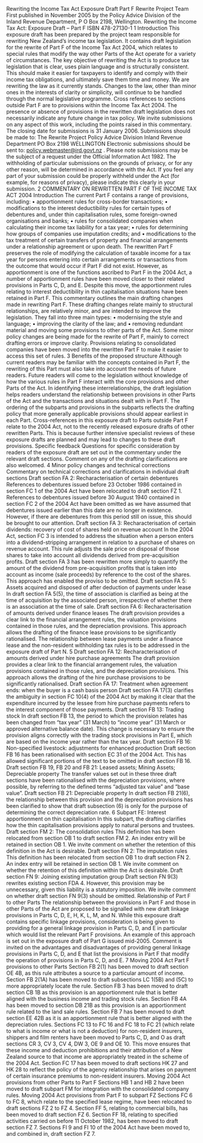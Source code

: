 Rewriting the Income Tax Act Exposure Draft Part F Rewrite Project Team First published in November 2005 by the Policy Advice Division of the Inland Revenue Department, P O Box 2198, Wellington. Rewriting the Income Tax Act: Exposure Draft – Part F ISBN 478-27130-1 1 Introduction This exposure draft has been prepared by the project team responsible for rewriting New Zealand’s income tax legislation. It contains draft legislation for the rewrite of Part F of the Income Tax Act 2004, which relates to special rules that modify the way other Parts of the Act operate for a variety of circumstances. The key objective of rewriting the Act is to produce tax legislation that is clear, uses plain language and is structurally consistent. This should make it easier for taxpayers to identify and comply with their income tax obligations, and ultimately save them time and money. We are rewriting the law as it currently stands. Changes to the law, other than minor ones in the interests of clarity or simplicity, will continue to be handled through the normal legislative programme. Cross references to sections outside Part F are to provisions within the Income Tax Act 2004. The presence or absence of provisions in the rewritten draft legislation does not necessarily indicate any future change in tax policy. We invite submissions on any aspect of this work, including the points raised in this commentary. The closing date for submissions is 31 January 2006. Submissions should be made to: The Rewrite Project Policy Advice Division Inland Revenue Department PO Box 2198 WELLINGTON Electronic submissions should be sent to: policy.webmaster@ird.govt.nz . Please note submissions may be the subject of a request under the Official Information Act 1982. The withholding of particular submissions on the grounds of privacy, or for any other reason, will be determined in accordance with the Act. If you feel any part of your submission could be properly withheld under the Act (for example, for reasons of privacy), please indicate this clearly in your submission. 2 COMMENTARY ON REWRITTEN PART F OF THE INCOME TAX ACT 2004 Introduction The current Part F contains a range of provisions, including: • apportionment rules for cross-border transactions; • modifications to the interest deductibility rules for certain types of debentures and, under thin capitalisation rules, some foreign-owned organisations and banks; • rules for consolidated companies when calculating their income tax liability for a tax year; • rules for determining how groups of companies use imputation credits; and • modifications to the tax treatment of certain transfers of property and financial arrangements under a relationship agreement or upon death. The rewritten Part F preserves the role of modifying the calculation of taxable income for a tax year for persons entering into certain arrangements or transactions from the outcome that would occur if Part F did not exist. However, as apportionment is one of the functions ascribed to Part F in the 2004 Act, a number of apportionment rules have been moved closer to their related provisions in Parts C, D, and E. Despite this move, the apportionment rules relating to interest deductibility in thin capitalisation situations have been retained in Part F. This commentary outlines the main drafting changes made in rewriting Part F. These drafting changes relate mainly to structural relationships, are relatively minor, and are intended to improve the legislation. They fall into three main types: • modernising the style and language; • improving the clarity of the law; and • removing redundant material and moving some provisions to other parts of the Act. Some minor policy changes are being made for the rewrite of Part F, mainly to correct drafting errors or improve clarity. Provisions relating to consolidated companies have been moved into the rewritten Part F to make it easier to access this set of rules. 3 Benefits of the proposed structure Although current readers may be familiar with the concepts contained in Part F, the rewriting of this Part must also take into account the needs of future readers. Future readers will come to the legislation without knowledge of how the various rules in Part F interact with the core provisions and other Parts of the Act. In identifying these interrelationships, the draft legislation helps readers understand the relationship between provisions in other Parts of the Act and the transactions and situations dealt with in Part F. The ordering of the subparts and provisions in the subparts reflects the drafting policy that more generally applicable provisions should appear earliest in each Part. Cross-references in this exposure draft to Parts outside Part F relate to the 2004 Act, not to the recently released exposure drafts of other rewritten Parts. This is because further intensive specialist reviews of these exposure drafts are planned and may lead to changes to these draft provisions. Specific feedback Questions for specific consideration by readers of the exposure draft are set out in the commentary under the relevant draft sections. Comment on any of the drafting clarifications are also welcomed. 4 Minor policy changes and technical corrections Commentary on technical corrections and clarifications in individual draft sections Draft section FA 2: Recharacterisation of certain debentures References to debentures issued before 23 October 1986 contained in section FC 1 of the 2004 Act have been relocated to draft section FZ 1. References to debentures issued before 30 August 1940 contained in section FC 2 of the 2004 Act have been omitted as we have assumed that debentures issued earlier than this date are no longer in existence. However, if there are debentures from this period still on issue, this should be brought to our attention. Draft section FA 3: Recharacterisation of certain dividends: recovery of cost of shares held on revenue account In the 2004 Act, section FC 3 is intended to address the situation when a person enters into a dividend-stripping arrangement in relation to a purchase of shares on revenue account. This rule adjusts the sale price on disposal of those shares to take into account all dividends derived from pre-acquisition profits. Draft section FA 3 has been rewritten more simply to quantify the amount of the dividend from pre-acquisition profits that is taken into account as income (sale proceeds) by reference to the cost of the shares. This approach has enabled the proviso to be omitted. Draft section FA 5: Assets acquired and disposed of after deduction of payments under lease In draft section FA 5(5), the time of association is clarified as being at the time of acquisition by the associated person, irrespective of whether there is an association at the time of sale. Draft section FA 6: Recharacterisation of amounts derived under finance leases The draft provision provides a clear link to the financial arrangement rules, the valuation provisions contained in those rules, and the depreciation provisions. This approach allows the drafting of the finance lease provisions to be significantly rationalised. The relationship between lease payments under a finance lease and the non-resident withholding tax rules is to be addressed in the exposure draft of Part N. 5 Draft section FA 12: Recharacterisation of amounts derived under hire purchase agreements The draft provision provides a clear link to the financial arrangement rules, the valuation provisions contained in those rules, and the depreciation provisions. This approach allows the drafting of the hire purchase provisions to be significantly rationalised. Draft section FA 17: Treatment when agreement ends: when the buyer is a cash basis person Draft section FA 17(3) clarifies the ambiguity in section FC 10(4) of the 2004 Act by making it clear that the expenditure incurred by the lessee from hire purchase payments refers to the interest component of those payments. Draft section FB 13: Trading stock In draft section FB 13, the period to which the provision relates has been changed from “tax year” (31 March) to “income year” (31 March or approved alternative balance date). This change is necessary to ensure the provision aligns correctly with the trading stock provisions in Part E, which are based on the income year rather than the tax year. Draft section FB 16: Non-specified livestock: adjustments for enhanced production Draft section FB 16 has been rationalised with section EC 31 of the 2004 Act. This has allowed significant portions of the text to be omitted in draft section FB 16. Draft section FB 19, FB 20 and FB 21: Leased assets; Mining Assets; Depreciable property The transfer values set out in these three draft sections have been rationalised with the depreciation provisions, where possible, by referring to the defined terms “adjusted tax value” and “base value”. Draft section FB 21: Depreciable property In draft section FB 21(6), the relationship between this provision and the depreciation provisions has been clarified to show that draft subsection (6) is only for the purpose of determining the correct depreciation rate. 6 Subpart FE: Interest apportionment on thin capitalisation In this subpart, the drafting clarifies how the thin capitalisation provisions apply to natural persons and trustees. Draft section FM 2: The consolidation rules This definition has been relocated from section OB 1 to draft section FM 2. An index entry will be retained in section OB 1. We invite comment on whether the retention of this definition in the Act is desirable. Draft section FN 2: The imputation rules This definition has been relocated from section OB 1 to draft section FN 2. An index entry will be retained in section OB 1. We invite comment on whether the retention of this definition within the Act is desirable. Draft section FN 9: Joining existing imputation group Draft section FN 9(3) rewrites existing section FDA 4. However, this provision may be unnecessary, given this liability is a statutory imposition. We invite comment on whether draft section FN 9(3) should be omitted. Relationship of Part F to other Parts The relationship between the provisions in Part F and those in other Parts of the Act are proposed to be signalled with new draft linkage provisions in Parts C, D, E, H, K, L, M, and N. While this exposure draft contains specific linkage provisions, consideration is being given to providing for a general linkage provision in Parts C, D, and E in particular which would list the relevant Part F provisions. An example of this approach is set out in the exposure draft of Part G issued mid-2005. Comment is invited on the advantages and disadvantages of providing general linkage provisions in Parts C, D, and E that list the provisions in Part F that modify the operation of provisions in Parts C, D, and E. 7 Moving 2004 Act Part F provisions to other Parts Section FB 2(1) has been moved to draft section OE 4B, as this rule attributes a source to a particular amount of income. Section FB 2(1A) has been moved to draft subsections LC 1(5B) and (5C) to more appropriately locate the rule. Section FB 3 has been moved to draft section CB 1B as this provision is an apportionment rule that is better aligned with the business income and trading stock rules. Section FB 4A has been moved to section DB 21B as this provision is an apportionment rule related to the land sale rules. Section FB 7 has been moved to draft section EE 42B as it is an apportionment rule that is better aligned with the depreciation rules. Sections FC 13 to FC 16 and FC 18 to FC 21 (which relate to what is income or what is not a deduction) for non-resident insurers, shippers and film renters have been moved to Parts C, D, and O as draft sections CR 3, CV 3, CV 4, DW 3, OE 9 and OE 10. This move ensures that these income and deduction prohibitions and their attribution of a New Zealand source to that income are appropriately treated in the scheme of the 2004 Act. Section FC 17 has been moved to draft sections HK 27 and HK 28 to reflect the policy of the agency relationship that arises on payment of certain insurance premiums to non-resident insurers. Moving 2004 Act provisions from other Parts to Part F Sections HB 1 and HB 2 have been moved to draft subpart FM for integration with the consolidated company rules. Moving 2004 Act provisions from Part F to subpart FZ Sections FC 6 to FC 8, which relate to the specified lease regime, have been relocated to draft sections FZ 2 to FZ 4. Section FF 5, relating to commercial bills, has been moved to draft section FZ 6. Section FF 18, relating to specified activities carried on before 11 October 1982, has been moved to draft section FZ 7. Sections FI 9 and FI 10 of the 2004 Act have been moved to, and combined in, draft section FZ 7.